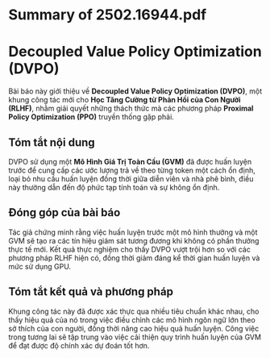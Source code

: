 # Summary of 2502.16944.pdf

# Decoupled Value Policy Optimization (DVPO)

Bài báo này giới thiệu về **Decoupled Value Policy Optimization (DVPO)**, một khung công tác mới cho **Học Tăng Cường từ Phản Hồi của Con Người (RLHF)**, nhằm giải quyết những thách thức mà các phương pháp **Proximal Policy Optimization (PPO)** truyền thống gặp phải. 

## Tóm tắt nội dung

DVPO sử dụng một **Mô Hình Giá Trị Toàn Cầu (GVM)** đã được huấn luyện trước để cung cấp các ước lượng trả về theo từng token một cách ổn định, loại bỏ nhu cầu huấn luyện đồng thời giữa diễn viên và nhà phê bình, điều này thường dẫn đến độ phức tạp tính toán và sự không ổn định.

## Đóng góp của bài báo

Tác giả chứng minh rằng việc huấn luyện trước một mô hình thưởng và một GVM sẽ tạo ra các tín hiệu giám sát tương đương khi không có phần thưởng thực tế mới. Kết quả thực nghiệm cho thấy DVPO vượt trội hơn so với các phương pháp RLHF hiện có, đồng thời giảm đáng kể thời gian huấn luyện và mức sử dụng GPU.

## Tóm tắt kết quả và phương pháp

Khung công tác này đã được xác thực qua nhiều tiêu chuẩn khác nhau, cho thấy hiệu quả của nó trong việc điều chỉnh các mô hình ngôn ngữ lớn theo sở thích của con người, đồng thời nâng cao hiệu quả huấn luyện. Công việc trong tương lai sẽ tập trung vào việc cải thiện quy trình huấn luyện của GVM để đạt được độ chính xác dự đoán tốt hơn.

